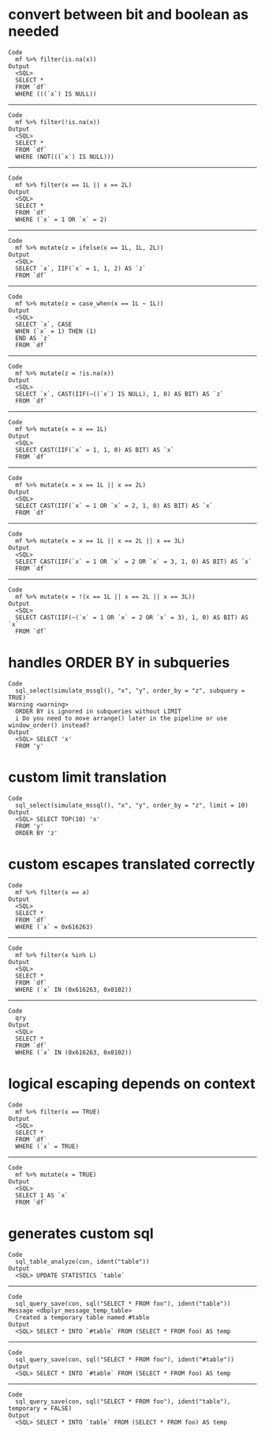 # convert between bit and boolean as needed

    Code
      mf %>% filter(is.na(x))
    Output
      <SQL>
      SELECT *
      FROM `df`
      WHERE (((`x`) IS NULL))

---

    Code
      mf %>% filter(!is.na(x))
    Output
      <SQL>
      SELECT *
      FROM `df`
      WHERE (NOT(((`x`) IS NULL)))

---

    Code
      mf %>% filter(x == 1L || x == 2L)
    Output
      <SQL>
      SELECT *
      FROM `df`
      WHERE (`x` = 1 OR `x` = 2)

---

    Code
      mf %>% mutate(z = ifelse(x == 1L, 1L, 2L))
    Output
      <SQL>
      SELECT `x`, IIF(`x` = 1, 1, 2) AS `z`
      FROM `df`

---

    Code
      mf %>% mutate(z = case_when(x == 1L ~ 1L))
    Output
      <SQL>
      SELECT `x`, CASE
      WHEN (`x` = 1) THEN (1)
      END AS `z`
      FROM `df`

---

    Code
      mf %>% mutate(z = !is.na(x))
    Output
      <SQL>
      SELECT `x`, CAST(IIF(~((`x`) IS NULL), 1, 0) AS BIT) AS `z`
      FROM `df`

---

    Code
      mf %>% mutate(x = x == 1L)
    Output
      <SQL>
      SELECT CAST(IIF(`x` = 1, 1, 0) AS BIT) AS `x`
      FROM `df`

---

    Code
      mf %>% mutate(x = x == 1L || x == 2L)
    Output
      <SQL>
      SELECT CAST(IIF(`x` = 1 OR `x` = 2, 1, 0) AS BIT) AS `x`
      FROM `df`

---

    Code
      mf %>% mutate(x = x == 1L || x == 2L || x == 3L)
    Output
      <SQL>
      SELECT CAST(IIF(`x` = 1 OR `x` = 2 OR `x` = 3, 1, 0) AS BIT) AS `x`
      FROM `df`

---

    Code
      mf %>% mutate(x = !(x == 1L || x == 2L || x == 3L))
    Output
      <SQL>
      SELECT CAST(IIF(~(`x` = 1 OR `x` = 2 OR `x` = 3), 1, 0) AS BIT) AS `x`
      FROM `df`

# handles ORDER BY in subqueries

    Code
      sql_select(simulate_mssql(), "x", "y", order_by = "z", subquery = TRUE)
    Warning <warning>
      ORDER BY is ignored in subqueries without LIMIT
      i Do you need to move arrange() later in the pipeline or use window_order() instead?
    Output
      <SQL> SELECT 'x'
      FROM 'y'

# custom limit translation

    Code
      sql_select(simulate_mssql(), "x", "y", order_by = "z", limit = 10)
    Output
      <SQL> SELECT TOP(10) 'x'
      FROM 'y'
      ORDER BY 'z'

# custom escapes translated correctly

    Code
      mf %>% filter(x == a)
    Output
      <SQL>
      SELECT *
      FROM `df`
      WHERE (`x` = 0x616263)

---

    Code
      mf %>% filter(x %in% L)
    Output
      <SQL>
      SELECT *
      FROM `df`
      WHERE (`x` IN (0x616263, 0x0102))

---

    Code
      qry
    Output
      <SQL>
      SELECT *
      FROM `df`
      WHERE (`x` IN (0x616263, 0x0102))

# logical escaping depends on context

    Code
      mf %>% filter(x == TRUE)
    Output
      <SQL>
      SELECT *
      FROM `df`
      WHERE (`x` = TRUE)

---

    Code
      mf %>% mutate(x = TRUE)
    Output
      <SQL>
      SELECT 1 AS `x`
      FROM `df`

# generates custom sql

    Code
      sql_table_analyze(con, ident("table"))
    Output
      <SQL> UPDATE STATISTICS `table`

---

    Code
      sql_query_save(con, sql("SELECT * FROM foo"), ident("table"))
    Message <dbplyr_message_temp_table>
      Created a temporary table named #table
    Output
      <SQL> SELECT * INTO `#table` FROM (SELECT * FROM foo) AS temp

---

    Code
      sql_query_save(con, sql("SELECT * FROM foo"), ident("#table"))
    Output
      <SQL> SELECT * INTO `#table` FROM (SELECT * FROM foo) AS temp

---

    Code
      sql_query_save(con, sql("SELECT * FROM foo"), ident("table"), temporary = FALSE)
    Output
      <SQL> SELECT * INTO `table` FROM (SELECT * FROM foo) AS temp

